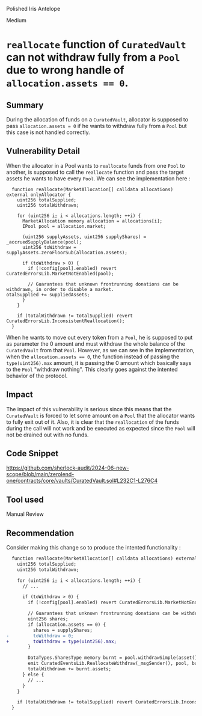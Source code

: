 Polished Iris Antelope

Medium

# ```reallocate``` function of ```CuratedVault``` can not withdraw fully from a ```Pool``` due to wrong handle of ```allocation.assets == 0```.

## Summary
During the allocation of funds on a ```CuratedVault```, allocator is supposed to pass ```allocation.assets = 0``` if he wants to withdraw fully from a ```Pool``` but this case is not handled correctly.

## Vulnerability Detail
When the allocator in a Pool wants to ```reallocate``` funds from one ```Pool``` to another, is supposed to call the ```reallocate``` function and pass the target assets he wants to have every ```Pool```. We can see the implementation here :
```solidity
  function reallocate(MarketAllocation[] calldata allocations) external onlyAllocator {
    uint256 totalSupplied;
    uint256 totalWithdrawn;

    for (uint256 i; i < allocations.length; ++i) {
      MarketAllocation memory allocation = allocations[i];
      IPool pool = allocation.market;

      (uint256 supplyAssets, uint256 supplyShares) = _accruedSupplyBalance(pool);
      uint256 toWithdraw = supplyAssets.zeroFloorSub(allocation.assets);

      if (toWithdraw > 0) {
        if (!config[pool].enabled) revert CuratedErrorsLib.MarketNotEnabled(pool);

        // Guarantees that unknown frontrunning donations can be withdrawn, in order to disable a market.
otalSupplied += suppliedAssets;
      }
    }

    if (totalWithdrawn != totalSupplied) revert CuratedErrorsLib.InconsistentReallocation();
  }
```
When he wants to move out every token from a ```Pool```, he is supposed to put as parameter the 0 amount and must withdraw the whole balance of the ```CuratedVault``` from that ```Pool```. However, as we can see in the implementation, when the ```allocation.assets == 0```, the function instead of passing the ```type(uint256).max``` amount, it is passing the 0 amount which basically says to the ```Pool``` "withdraw nothing". This clearly goes against the intented behavior of the protocol.

## Impact
The impact of this vulnerability is serious since this means that the ```CuratedVault``` is forced to let some amount on a ```Pool``` that the allocator wants to fully exit out of it. Also, it is clear that the ```reallocation``` of the funds during the call will not work and be executed as expected since the ```Pool``` will not be drained out with no funds.

## Code Snippet
https://github.com/sherlock-audit/2024-06-new-scope/blob/main/zerolend-one/contracts/core/vaults/CuratedVault.sol#L232C1-L276C4

## Tool used
Manual Review

## Recommendation
Consider making this change so to produce the intented functionality :
```diff
  function reallocate(MarketAllocation[] calldata allocations) external onlyAllocator {
    uint256 totalSupplied;
    uint256 totalWithdrawn;

    for (uint256 i; i < allocations.length; ++i) {
      // ...

      if (toWithdraw > 0) {
        if (!config[pool].enabled) revert CuratedErrorsLib.MarketNotEnabled(pool);

        // Guarantees that unknown frontrunning donations can be withdrawn, in order to disable a market.
        uint256 shares;
        if (allocation.assets == 0) {
          shares = supplyShares;
-         toWithdraw = 0;
+         toWithdraw = type(uint256).max;
        }

        DataTypes.SharesType memory burnt = pool.withdrawSimple(asset(), address(this), toWithdraw, 0);
        emit CuratedEventsLib.ReallocateWithdraw(_msgSender(), pool, burnt.assets, burnt.shares);
        totalWithdrawn += burnt.assets;
      } else {
        // ...
      }
    }

    if (totalWithdrawn != totalSupplied) revert CuratedErrorsLib.InconsistentReallocation();
  }
```